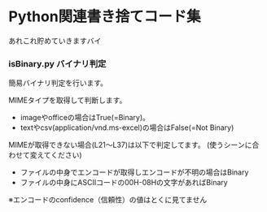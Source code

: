 # Python関連書き捨てコード集

あれこれ貯めていきますバイ

### isBinary.py バイナリ判定

簡易バイナリ判定を行います。  

MIMEタイプを取得して判断します。
* imageやofficeの場合はTrue(=Binary)。   
* textやcsv(application/vnd.ms-excel)の場合はFalse(=Not Binary)  

MIMEが取得できない場合(L21〜L37)は以下で判定してます。
(使うシーンに合わせて変えてください)  
* ファイルの中身でエンコードが取得しエンコードが不明の場合はBinary
* ファイルの中身にASCIIコードの00H-08Hの文字があればBinary

※エンコードのconfidence（信頼性）の値はとくに見てません
